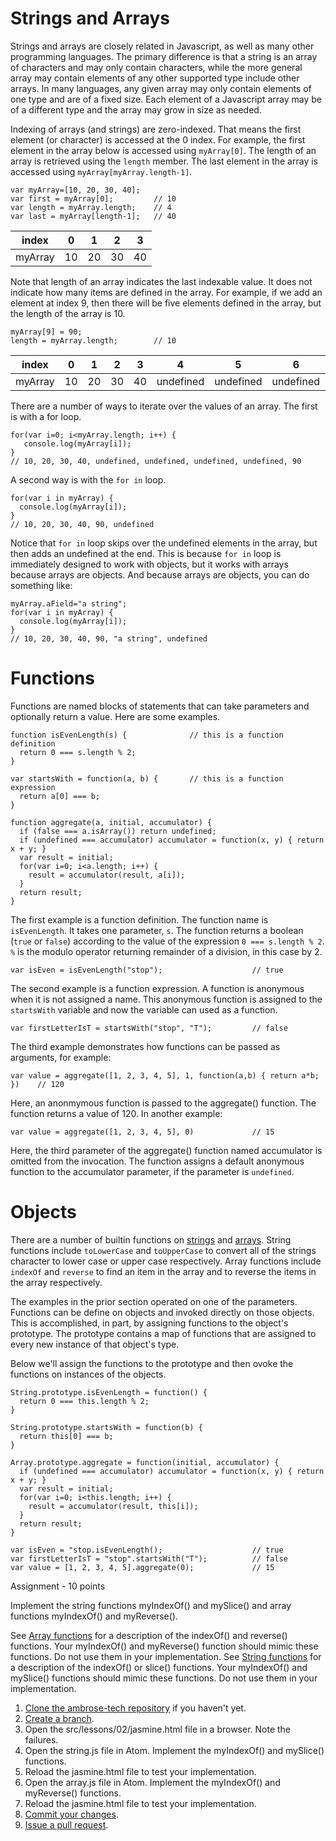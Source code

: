# Strings and Arrays

Strings and arrays are closely related in Javascript, as well as many other programming languages. The primary difference is that
a string is an array of characters and may only contain characters, while the more general array may contain elements of any other
supported type include other arrays. In many languages, any given array may only contain elements of one type and are of a fixed size.
Each element of a Javascript array may be of a different type and the array may grow in size as needed.

Indexing of arrays (and strings) are zero-indexed. That means the first element (or character) is accessed at the 0 index. For example,
the first element in the array below is accessed using ``myArray[0]``. The length of an array is retrieved using the ``length`` member.
The last element in the array is accessed using ``myArray[myArray.length-1]``.

```
var myArray=[10, 20, 30, 40];
var first = myArray[0];         // 10
var length = myArray.length;    // 4
var last = myArray[length-1];   // 40
```

index|0|1|2|3
---|---|---|---|---
myArray|10|20|30|40

Note that length of an array indicates the last indexable value. It does not indicate how many items are defined in the array.
For example, if we add an element at index 9, then there will be five elements defined in the array, but the length of the
array is 10.

```
myArray[9] = 90;
length = myArray.length;        // 10
```
index|0|1|2|3|4|5|6|7|8|9
---|---|---|---|---|---|---|---|---|---|---
myArray|10|20|30|40|undefined|undefined|undefined|undefined|undefined|90

There are a number of ways to iterate over the values of an array. The first is with a for loop. 
```
for(var i=0; i<myArray.length; i++) {
   console.log(myArray[i]);
}
// 10, 20, 30, 40, undefined, undefined, undefined, undefined, 90
```

A second way is with the ``for in`` loop.
```
for(var i in myArray) {
  console.log(myArray[i]);
}
// 10, 20, 30, 40, 90, undefined
```

Notice that ``for in`` loop skips over the undefined elements in the array, but then adds an undefined at the end. This is
because ``for in`` loop is immediately designed to work with objects, but it works with arrays because arrays are objects.
And because arrays are objects, you can do something like:
```
myArray.aField="a string";
for(var i in myArray) {
  console.log(myArray[i]);
}
// 10, 20, 30, 40, 90, "a string", undefined
```

# Functions
Functions are named blocks of statements that can take parameters and optionally return a value. Here are
some examples.
```
function isEvenLength(s) {              // this is a function definition
  return 0 === s.length % 2;
}

var startsWith = function(a, b) {       // this is a function expression
  return a[0] === b;
}

function aggregate(a, initial, accumulator) {
  if (false === a.isArray()) return undefined;
  if (undefined === accumulator) accumulator = function(x, y) { return x + y; }
  var result = initial;
  for(var i=0; i<a.length; i++) {
    result = accumulator(result, a[i]);
  }
  return result;
}
```
The first example is a function definition. The function name is ``isEvenLength``. It takes one parameter, ``s``. The
function returns a boolean (``true`` or ``false``) according to the value of the expression ``0 === s.length % 2``. 
``%`` is the modulo operator returning remainder of a division, in this case by 2.
```
var isEven = isEvenLength("stop");                    // true
```

The second example is a function expression. A function is anonymous when it is not assigned a name. This anonymous function is
assigned to the ``startsWith`` variable and now the variable can used as a function.
```
var firstLetterIsT = startsWith("stop", "T");         // false
```
The third example demonstrates how functions can be passed as arguments, for example:
```
var value = aggregate([1, 2, 3, 4, 5], 1, function(a,b) { return a*b; })    // 120
```
Here, an anonmymous function is passed to the aggregate() function. The function returns a value
of 120. In another example:
```
var value = aggregate([1, 2, 3, 4, 5], 0)             // 15
```
Here, the third parameter of the aggregate() function named accumulator is omitted from the invocation. The
function assigns a default anonymous function to the accumulator parameter, if the parameter is ``undefined``. 

# Objects

There are a number of builtin functions on [strings](https://developer.mozilla.org/en-US/docs/Web/JavaScript/Reference/Global_Objects/String)
and [arrays](https://developer.mozilla.org/en-US/docs/Web/JavaScript/Reference/Global_Objects/Array). String functions include
``toLowerCase`` and ``toUpperCase`` to convert all of the strings character to lower case or upper case respectively. Array functions
include ``indexOf`` and ``reverse`` to find an item in the array and to reverse the items in the array respectively.

The examples in the prior section operated on one of the parameters. Functions can be define on objects and invoked
directly on those objects. This is accomplished, in part, by assigning functions to the object's prototype. The prototype 
contains a map of functions that are assigned to every new instance of that object's type.

Below we'll assign the functions to the prototype and then ovoke the functions on instances of the objects.
```
String.prototype.isEvenLength = function() {
  return 0 === this.length % 2;
}

String.prototype.startsWith = function(b) {
  return this[0] === b;
}

Array.prototype.aggregate = function(initial, accumulator) {
  if (undefined === accumulator) accumulator = function(x, y) { return x + y; }
  var result = initial;
  for(var i=0; i<this.length; i++) {
    result = accumulator(result, this[i]);
  }
  return result;
}

var isEven = "stop.isEvenLength();                    // true
var firstLetterIsT = "stop".startsWith("T");          // false
var value = [1, 2, 3, 4, 5].aggregate(0);             // 15
```

Assignment - 10 points

Implement the string functions myIndexOf() and mySlice() and array functions myIndexOf() and myReverse().

See [Array functions](https://developer.mozilla.org/en-US/docs/Web/JavaScript/Reference/Global_Objects/Array) for a description
of the indexOf() and reverse() functions. Your myIndexOf() and myReverse() function should mimic these functions. Do not use them
in your implementation.
See [String functions](https://developer.mozilla.org/en-US/docs/Web/JavaScript/Reference/Global_Objects/String) for a description
of the indexOf() or slice() functions. Your myIndexOf() and mySlice() functions should mimic these functions. Do not use them
in your implementation.

1. [Clone the ambrose-tech repository](tools/git-clone.md) if you haven't yet.
2. [Create a branch](tools/git-branch.md).
3. Open the src/lessons/02/jasmine.html file in a browser. Note the failures.
4. Open the string.js file in Atom. Implement the myIndexOf() and mySlice() functions.
5. Reload the jasmine.html file to test your implementation.
6. Open the array.js file in Atom. Implement the myIndexOf() and myReverse() functions.
7. Reload the jasmine.html file to test your implementation.
8. [Commit your changes](tools/git-commit.md).
9. [Issue a pull request](tools/git-pull-request.md).
